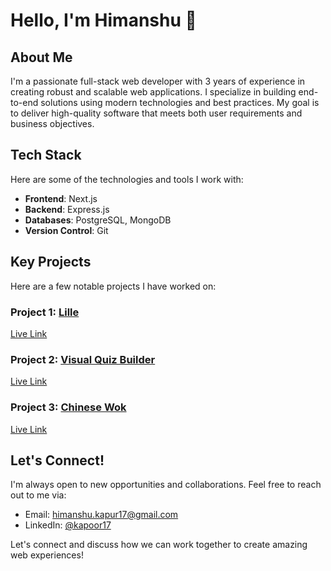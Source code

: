<!--
**kapoor17/kapoor17** is a ✨ _special_ ✨ repository because its `README.md` (this file) appears on your GitHub profile.

Here are some ideas to get you started:

- 🔭 I’m currently working on ...
- 🌱 I’m currently learning ...
- 👯 I’m looking to collaborate on ...
- 🤔 I’m looking for help with ...
- 💬 Ask me about ...
- 📫 How to reach me: ...
- 😄 Pronouns: ...
- ⚡ Fun fact: ...
-->
# Hello, I'm Himanshu 👋

## About Me
I'm a passionate full-stack web developer with 3 years of experience in creating robust and scalable web applications. I specialize in building end-to-end solutions using modern technologies and best practices. My goal is to deliver high-quality software that meets both user requirements and business objectives.

## Tech Stack
Here are some of the technologies and tools I work with:

- **Frontend**: Next.js
- **Backend**: Express.js
- **Databases**: PostgreSQL, MongoDB
- **Version Control**: Git

## Key Projects
Here are a few notable projects I have worked on:

### Project 1: [Lille](https://github.com/a-design-guy/lille) 
[Live Link](https://lille.ai)

### Project 2: [Visual Quiz Builder](https://github.com/vashisth00/shopify-application-dashboard) 
[Live Link](https://dashboard.visualquizbuilder.com)

### Project 3: [Chinese Wok](https://github.com/a-design-guy/chinesewok) 
[Live Link](https://thechinesewok.com)

## Let's Connect!
I'm always open to new opportunities and collaborations. Feel free to reach out to me via:

- Email: [himanshu.kapur17@gmail.com](mailto:himanshu.kapur17@gmail.com)
- LinkedIn: [@kapoor17](https://www.linkedin.com/in/kapoor17)

Let's connect and discuss how we can work together to create amazing web experiences!
